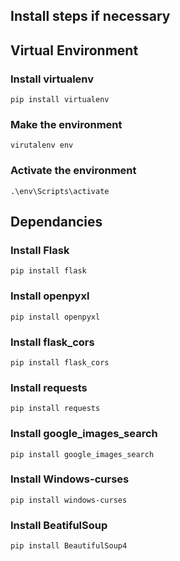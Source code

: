 ## Install steps if necessary

## Virtual Environment

### Install virtualenv
`
pip install virtualenv
`

### Make the environment
`
virutalenv env
`

### Activate the environment
`
.\env\Scripts\activate
`


## Dependancies
### Install Flask
`
pip install flask
`

### Install openpyxl
`
pip install openpyxl
`

### Install flask_cors
`
pip install flask_cors
`

### Install requests
`
pip install requests
`

### Install google_images_search
`
pip install google_images_search
`

### Install Windows-curses
`
pip install windows-curses
`

### Install BeatifulSoup
`
pip install BeautifulSoup4
`

